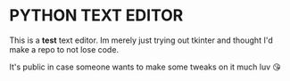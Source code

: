 # PYTHON TEXT EDITOR

This is a **test** text editor.
Im merely just trying out tkinter and thought I'd make a repo to not lose code.

It's public in case someone wants to make some tweaks on it
much luv 😘
